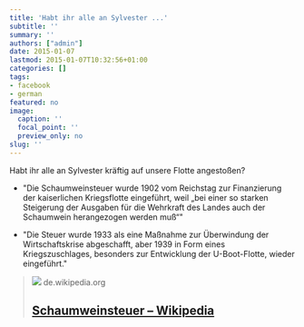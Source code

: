 ```yaml
---
title: 'Habt ihr alle an Sylvester ...'
subtitle: ''
summary: ''
authors: ["admin"]
date: 2015-01-07
lastmod: 2015-01-07T10:32:56+01:00
categories: []
tags:
- facebook
- german
featured: no
image:
  caption: ''
  focal_point: ''
  preview_only: no
slug: ''
---
```

Habt ihr alle an Sylvester kräftig auf unsere Flotte angestoßen? 

- "Die Schaumweinsteuer wurde 1902 vom Reichstag zur Finanzierung der kaiserlichen Kriegsflotte eingeführt, weil „bei einer so starken Steigerung der Ausgaben für die Wehrkraft des Landes auch der Schaumwein herangezogen werden muß“"

- "Die Steuer wurde 1933 als eine Maßnahme zur Überwindung der Wirtschaftskrise abgeschafft, aber 1939 in Form eines Kriegszuschlages, besonders zur Entwicklung der U-Boot-Flotte, wieder eingeführt."
> [![](https://upload.wikimedia.org/wikipedia/commons/a/a5/Veuve_clicquot_bottle_sizes.jpg)](http://de.wikipedia.org/wiki/Schaumweinsteuer)
> de.wikipedia.org
> ## [Schaumweinsteuer – Wikipedia](http://de.wikipedia.org/wiki/Schaumweinsteuer)
>


